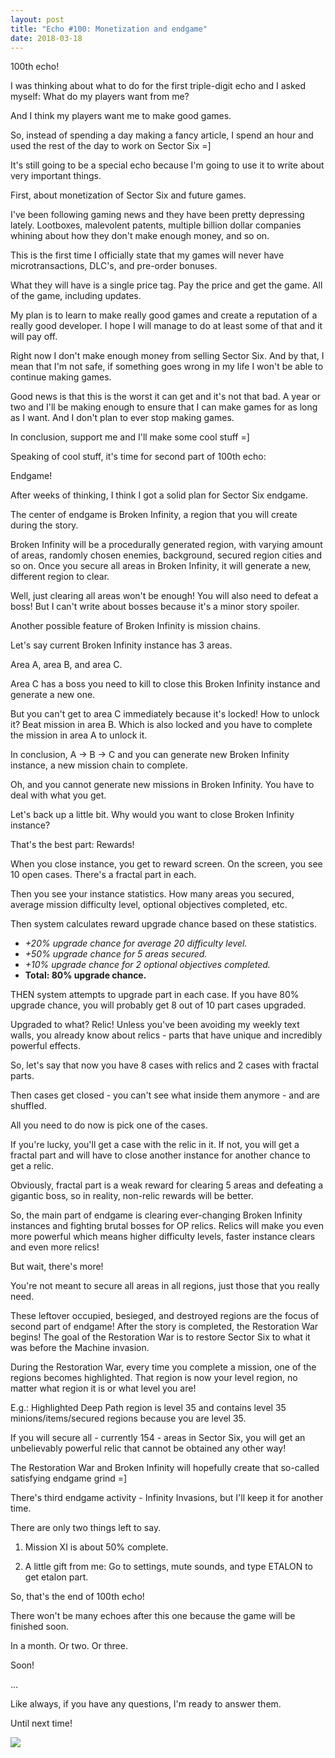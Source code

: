 ```yaml
---
layout: post
title: "Echo #100: Monetization and endgame"
date: 2018-03-18
---
```


100th echo!

I was thinking about what to do for the first triple-digit echo and I asked myself: What do my players want from me?

And I think my players want me to make good games.

So, instead of spending a day making a fancy article, I spend an hour and used the rest of the day to work on Sector Six =]

It's still going to be a special echo because I'm going to use it to write about very important things.

First, about monetization of Sector Six and future games.

I've been following gaming news and they have been pretty depressing lately.
Lootboxes, malevolent patents, multiple billion dollar companies whining about how they don't make enough money, and so on.

This is the first time I officially state that my games will never have microtransactions, DLC's, and pre-order bonuses.

What they will have is a single price tag. Pay the price and get the game.
All of the game, including updates.

My plan is to learn to make really good games and create a reputation of a really good developer.
I hope I will manage to do at least some of that and it will pay off. 

Right now I don't make enough money from selling Sector Six.
And by that, I mean that I'm not safe, if something goes wrong in my life I won't be able to continue making games.

Good news is that this is the worst it can get and it's not that bad.
A year or two and I'll be making enough to ensure that I can make games for as long as I want.
And I don't plan to ever stop making games.

In conclusion, support me and I'll make some cool stuff =]

Speaking of cool stuff, it's time for second part of 100th echo:

Endgame!

After weeks of thinking, I think I got a solid plan for Sector Six endgame.

The center of endgame is Broken Infinity, a region that you will create during the story.

Broken Infinity will be a procedurally generated region, with varying amount of areas, randomly chosen enemies, background, secured region cities and so on.
Once you secure all areas in Broken Infinity, it will generate a new, different region to clear.

Well, just clearing all areas won't be enough! You will also need to defeat a boss!
But I can't write about bosses because it's a minor story spoiler.

Another possible feature of Broken Infinity is mission chains.

Let's say current Broken Infinity instance has 3 areas.

Area A, area B, and area C.

Area C has a boss you need to kill to close this Broken Infinity instance and generate a new one.

But you can't get to area C immediately because it's locked!
How to unlock it? Beat mission in area B.
Which is also locked and you have to complete the mission in area A to unlock it.

In conclusion, A -> B -> C and you can generate new Broken Infinity instance, a new mission chain to complete.

Oh, and you cannot generate new missions in Broken Infinity.
You have to deal with what you get.

Let's back up a little bit. Why would you want to close Broken Infinity instance?

That's the best part: Rewards!

When you close instance, you get to reward screen. 
On the screen, you see 10 open cases. There's a fractal part in each.

Then you see your instance statistics.
How many areas you secured, average mission difficulty level, optional objectives completed, etc.

Then system calculates reward upgrade chance based on these statistics.

* *+20% upgrade chance for average 20 difficulty level.*
* *+50% upgrade chance for 5 areas secured.*
* *+10% upgrade chance for 2 optional objectives completed.*
* **Total: 80% upgrade chance.**

THEN system attempts to upgrade part in each case.
If you have 80% upgrade chance, you will probably get 8 out of 10 part cases upgraded.

Upgraded to what? Relic!
Unless you've been avoiding my weekly text walls, you already know about relics - parts that have unique and incredibly powerful effects.

So, let's say that now you have 8 cases with relics and 2 cases with fractal parts.

Then cases get closed - you can't see what inside them anymore - and are shuffled.

All you need to do now is pick one of the cases.

If you're lucky, you'll get a case with the relic in it.
If not, you will get a fractal part and will have to close another instance for another chance to get a relic.

Obviously, fractal part is a weak reward for clearing 5 areas and defeating a gigantic boss, so in reality, non-relic rewards will be better.

So, the main part of endgame is clearing ever-changing Broken Infinity instances and fighting brutal bosses for OP relics.
Relics will make you even more powerful which means higher difficulty levels, faster instance clears and even more relics!

But wait, there's more!

You're not meant to secure all areas in all regions, just those that you really need.

These leftover occupied, besieged, and destroyed regions are the focus of second part of endgame!
After the story is completed, the Restoration War begins!
The goal of the Restoration War is to restore Sector Six to what it was before the Machine invasion.

During the Restoration War, every time you complete a mission, one of the regions becomes highlighted.
That region is now your level region, no matter what region it is or what level you are!

E.g.: Highlighted Deep Path region is level 35 and contains level 35 minions/items/secured regions because you are level 35.

If you will secure all - currently 154 - areas in Sector Six, you will get an unbelievably powerful relic that cannot be obtained any other way!

The Restoration War and Broken Infinity will hopefully create that so-called satisfying endgame grind =]

There's third endgame activity - Infinity Invasions, but I'll keep it for another time.

There are only two things left to say.

1) Mission XI is about 50% complete.

2) A little gift from me: Go to settings, mute sounds, and type ETALON to get etalon part.

So, that's the end of 100th echo!

There won't be many echoes after this one because the game will be finished soon.

In a month. Or two. Or three.

Soon!

...

Like always, if you have any questions, I'm ready to answer them.

Until next time!

![](https://github.com/Zuurix/Zuurix.github.io/blob/master/images/echo%20100/Blasting%20Out+%202018-03-16.png?raw=true)
